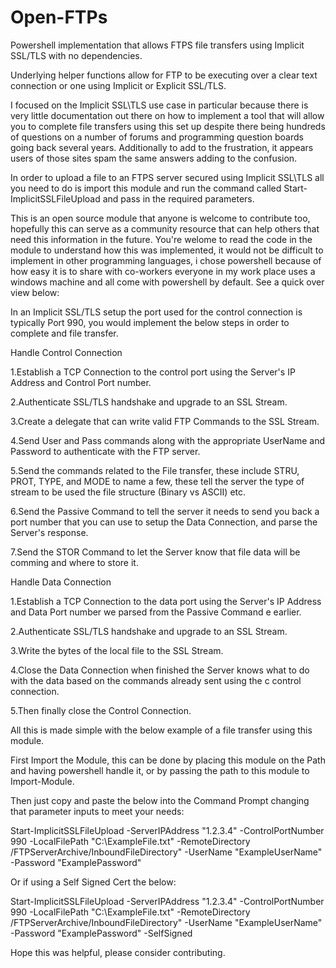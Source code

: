 # Open-FTPs
Powershell implementation that allows FTPS file transfers using Implicit SSL/TLS with no dependencies.

Underlying helper functions allow for FTP to be executing over a clear text connection or one using Implicit or Explicit SSL/TLS.

I focused on the Implicit SSL\TLS use case in particular because there is very little documentation out there on how to implement a tool that will allow you to complete file transfers using this set up despite there being hundreds of questions on a number of forums and programming question boards going back several years. Additionally to add to the frustration, it appears users of those sites spam the same answers adding to the confusion.

In order to upload a file to an FTPS server secured using Implicit SSL\TLS all you need to do is import this module and run the command called Start-ImplicitSSLFileUpload and pass in the required parameters.

This is an open source module that anyone is welcome to contribute too, hopefully this can serve as a community resource that can help others that need this information in the future. You're welome to read the code in the module to understand how this was implemented, it would not be difficult to implement in other programming languages, i chose powershell because of how easy it is to share with co-workers everyone in my work place uses a windows machine and all come with powershell by default. See a quick over view below:

In an Implicit SSL/TLS setup the port used for the control connection is typically Port 990, you would implement the below steps in order to complete and file transfer.

Handle Control Connection

  1.Establish a TCP Connection to the control port using the Server's IP Address and Control Port number.
  
  2.Authenticate SSL/TLS handshake and upgrade to an SSL Stream.
  
  3.Create a delegate that can write valid FTP Commands to the SSL Stream.
  
  4.Send User and Pass commands along with the appropriate UserName and Password to authenticate with the FTP server.
  
  5.Send the commands related to the File transfer, these include STRU, PROT, TYPE, and MODE to name a few, these tell the server the   type of stream to be used the file structure (Binary vs ASCII) etc.
  
  6.Send the Passive Command to tell the server it needs to send you back a port number that you can use to setup the Data Connection,   and parse the Server's response.
  
  7.Send the STOR Command to let the Server know that file data will be comming and where to store it.

Handle Data Connection

  1.Establish a TCP Connection to the data port using the Server's IP Address and Data Port number we parsed from the Passive Command e   earlier.
  
  2.Authenticate SSL/TLS handshake and upgrade to an SSL Stream.
  
  3.Write the bytes of the local file to the SSL Stream.
  
  4.Close the Data Connection when finished the Server knows what to do with the data based on the commands already sent using the c     control connection.
  
  5.Then finally close the Control Connection.

All this is made simple with the below example of a file transfer using this module.

First Import the Module, this can be done by placing this module on the Path and having powershell handle it, or by passing the path to this module to Import-Module.

Then just copy and paste the below into the Command Prompt changing that parameter inputs to meet your needs:

Start-ImplicitSSLFileUpload -ServerIPAddress "1.2.3.4" -ControlPortNumber 990 -LocalFilePath "C:\ExampleFile.txt" -RemoteDirectory /FTPServerArchive/InboundFileDirectory" -UserName "ExampleUserName" -Password "ExamplePassword"

Or if using a Self Signed Cert the below:

Start-ImplicitSSLFileUpload -ServerIPAddress "1.2.3.4" -ControlPortNumber 990 -LocalFilePath "C:\ExampleFile.txt" -RemoteDirectory /FTPServerArchive/InboundFileDirectory" -UserName "ExampleUserName" -Password "ExamplePassword" -SelfSigned

Hope this was helpful, please consider contributing.


